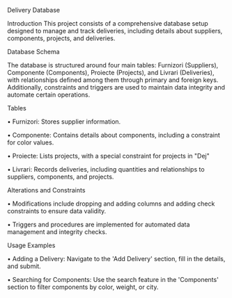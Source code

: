 Delivery Database

Introduction
This project consists of a comprehensive database setup designed to manage and
track deliveries, including details about suppliers, components, projects, and
deliveries.

Database Schema

The database is structured around four main tables: Furnizori (Suppliers),
Componente (Components), Proiecte (Projects), and Livrari (Deliveries), with
relationships defined among them through primary and foreign keys. Additionally,
constraints and triggers are used to maintain data integrity and automate certain
operations.

Tables

• Furnizori: Stores supplier information.

• Componente: Contains details about components, including a constraint for
  color values.

• Proiecte: Lists projects, with a special constraint for projects in "Dej"

• Livrari: Records deliveries, including quantities and relationships to
  suppliers, components, and projects.

Alterations and Constraints

• Modifications include dropping and adding columns and adding check
  constraints to ensure data validity.

• Triggers and procedures are implemented for automated data management
and integrity checks.

Usage Examples

• Adding a Delivery: Navigate to the 'Add Delivery' section, fill in the details,
and submit.

• Searching for Components: Use the search feature in the 'Components'
section to filter components by color, weight, or city.
